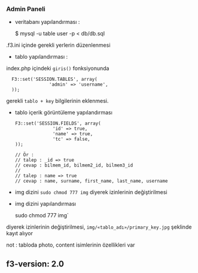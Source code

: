 ### Admin Paneli

- veritabanı yapılandırması :

    $ mysql -u table user -p  < db/db.sql

.f3.ini içinde gerekli yerlerin düzenlenmesi

- tablo yapılandırması :

index.php içindeki `giris()` fonksiyonunda

	  F3::set('SESSION.TABLES', array(
					'admin' => 'username',
	  ));

gerekli `tablo + key` bilgilerinin eklenmesi.

- tablo içerik görüntüleme yapılandırması

	  F3::set('SESSION.FIELDS', array(
					'id' => true,
					'name' => true,
					'tc' => false,
	  ));

	  // Ör :
	  // talep : _id => true
	  // cevap : bilmem_id, bilmem2_id, bilmem3_id
	  //
	  // talep : name => true
	  // cevap : name, surname, first_name, last_name, username

- img dizini `sudo chmod 777 img` diyerek izinlerinin değiştirilmesi

- img dizini yapılandırması

	sudo chmod 777 img`

diyerek izinlerinin değiştirilmesi, `img/«tablo_adı»/primary_key.jpg` şeklinde
kayıt alıyor

not : tabloda photo, content isimlerinin özellikleri var

f3-version: 2.0
--

